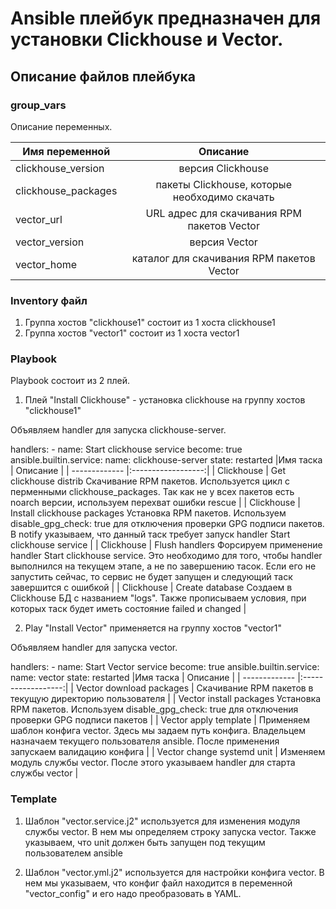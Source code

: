 # Ansible плейбук предназначен для установки Clickhouse и Vector.
## Описание файлов плейбука

### group_vars

Описание переменных.

| Имя переменной | Описание |
| ------------- |:------------------:|
| clickhouse_version | версия Clickhouse |
| clickhouse_packages | пакеты Clickhouse, которые необходимо скачать |
| vector_url | URL адрес для скачивания RPM пакетов Vector |
| vector_version | версия Vector |
| vector_home | каталог для скачивания RPM пакетов Vector |

### Inventory файл
1. Группа хостов "clickhouse1" состоит из 1 хоста clickhouse1
2. Группа хостов "vector1" состоит из 1 хоста vector1

### Playbook
Playbook состоит из 2 плей.

1. Плей "Install Clickhouse" - установка clickhouse на группу хостов "clickhouse1"

Объявляем handler для запуска clickhouse-server.

handlers:
    - name: Start clickhouse service
      become: true
      ansible.builtin.service:
        name: clickhouse-server
        state: restarted
|Имя таска	| Описание |
| ------------- |:------------------:|
| Clickhouse | Get clickhouse distrib	Скачивание RPM пакетов. Используется цикл с перменными clickhouse_packages. Так как не у всех пакетов есть noarch версии, используем перехват ошибки rescue |
| Clickhouse | Install clickhouse packages	Установка RPM пакетов. Используем disable_gpg_check: true для отключения проверки GPG подписи пакетов. В notify указываем, что данный таск требует запуск handler Start clickhouse service |
| Clickhouse | Flush handlers	Форсируем применение handler Start clickhouse service. Это необходимо для того, чтобы handler выполнился на текущем этапе, а не по завершению тасок. Если его не запустить сейчас, то сервис не будет запущен и следующий таск завершится с ошибкой |
| Clickhouse | Create database	Создаем в Clickhouse БД с названием "logs". Также прописываем условия, при которых таск будет иметь состояние failed и changed |

2. Play "Install Vector" применяется на группу хостов "vector1"

Объявляем handler для запуска vector.

  handlers:
    - name: Start Vector service
      become: true
      ansible.builtin.service:
        name: vector
        state: restarted
|Имя таска	| Описание |
| ------------- |:------------------:|
| Vector download packages |	Скачивание RPM пакетов в текущую директорию пользователя |
| Vector install packages	Установка RPM пакетов. Используем disable_gpg_check: true для отключения проверки GPG подписи пакетов |
| Vector apply template |	Применяем шаблон конфига vector. Здесь мы задаем путь конфига. Владельцем назначаем текущего пользователя ansible. После применения запускаем валидацию конфига |
| Vector change systemd unit	| Изменяем модуль службы vector. После этого указываем handler для старта службы vector |

### Template

1. Шаблон "vector.service.j2" используется для изменения модуля службы vector. В нем мы определяем строку запуска vector. Также указываем, что unit должен быть запущен под текущим пользователем ansible

2. Шаблон "vector.yml.j2" используется для настройки конфига vector. В нем мы указываем, что конфиг файл находится в переменной "vector_config" и его надо преобразовать в YAML.
